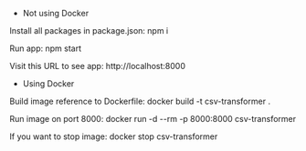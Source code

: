 * Not using Docker

Install all packages in package.json: npm i

Run app: npm start

Visit this URL to see app: http://localhost:8000


* Using Docker

Build image reference to Dockerfile: docker build -t csv-transformer .

Run image on port 8000: docker run -d --rm -p 8000:8000 csv-transformer

If you want to stop image: docker stop csv-transformer
